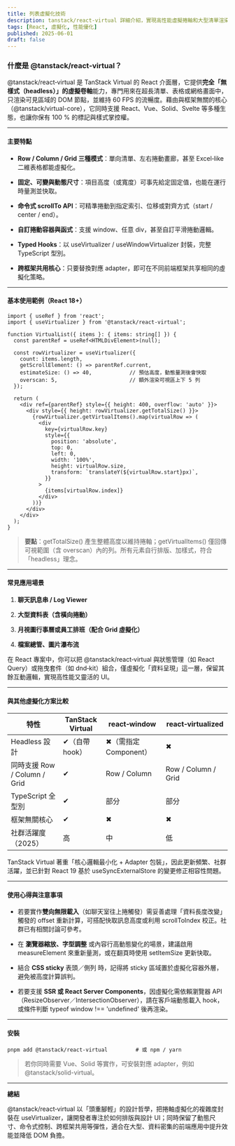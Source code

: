 ```yaml
---
title: 列表虛擬化技術
description: tanstack/react-virtual 詳細介紹，實現高性能虛擬捲軸和大型清單渲染
tags: [React, 虛擬化, 性能優化]
published: 2025-06-01
draft: false
---
```


### **什麼是 @tanstack/react‑virtual？**

@tanstack/react‑virtual 是 TanStack Virtual 的 React 介面層，它提供**完全「無樣式（headless）」的虛擬卷軸**能力，專門用來在超長清單、表格或網格畫面中，只渲染可見區域的 DOM 節點，並維持 60 FPS 的流暢度。藉由與框架無關的核心（@tanstack/virtual-core），它同時支援 React、Vue、Solid、Svelte 等多種生態，也讓你保有 100 % 的標記與樣式掌控權。

---

#### **主要特點**

- **Row / Column / Grid 三種模式**：單向清單、左右捲動畫廊，甚至 Excel‑like 二維表格都能虛擬化。
    
- **固定、可變與動態尺寸**：項目高度（或寬度）可事先給定固定值，也能在運行時量測並快取。
    
- **命令式 scrollTo API**：可精準捲動到指定索引、位移或對齊方式（start / center / end）。
    
- **自訂捲動容器與函式**：支援 window、任意 div，甚至自訂平滑捲動邏輯。
    
- **Typed Hooks**：以 useVirtualizer / useWindowVirtualizer 封裝，完整 TypeScript 型別。
    
- **跨框架共用核心**：只要替換對應 adapter，即可在不同前端框架共享相同的虛擬化策略。
    

---

#### **基本使用範例（React 18+）**

```
import { useRef } from 'react';
import { useVirtualizer } from '@tanstack/react-virtual';

function VirtualList({ items }: { items: string[] }) {
  const parentRef = useRef<HTMLDivElement>(null);

  const rowVirtualizer = useVirtualizer({
    count: items.length,
    getScrollElement: () => parentRef.current,
    estimateSize: () => 40,            // 預估高度，動態量測後會快取
    overscan: 5,                       // 額外渲染可視區上下 5 列
  });

  return (
    <div ref={parentRef} style={{ height: 400, overflow: 'auto' }}>
      <div style={{ height: rowVirtualizer.getTotalSize() }}>
        {rowVirtualizer.getVirtualItems().map(virtualRow => (
          <div
            key={virtualRow.key}
            style={{
              position: 'absolute',
              top: 0,
              left: 0,
              width: '100%',
              height: virtualRow.size,
              transform: `translateY(${virtualRow.start}px)`,
            }}
          >
            {items[virtualRow.index]}
          </div>
        ))}
      </div>
    </div>
  );
}
```

> **要點**：getTotalSize() 產生整體高度以維持捲軸；getVirtualItems() 僅回傳可視範圍（含 overscan）內的列。所有元素自行排版、加樣式，符合「headless」理念。

---

#### **常見應用場景**

1. **聊天訊息串 / Log Viewer**
    
2. **大型資料表（含橫向捲動）**
    
3. **月視圖行事曆或員工排班（配合 Grid 虛擬化）**
    
4. **檔案總管、圖片瀑布流**
    

  

在 React 專案中，你可以把 @tanstack/react‑virtual 與狀態管理（如 React Query）或拖曳套件（如 dnd‑kit）組合，僅虛擬化「資料呈現」這一層，保留其餘互動邏輯，實現高性能又靈活的 UI。

---

#### **與其他虛擬化方案比較**

|**特性**|**TanStack Virtual**|**react‑window**|**react‑virtualized**|
|---|---|---|---|
|Headless 設計|✔（自帶 hook）|✖（需指定 Component）|✖|
|同時支援 Row / Column / Grid|✔|Row / Column|Row / Column / Grid|
|TypeScript 全型別|✔|部分|部分|
|框架無關核心|✔|✖|✖|
|社群活躍度（2025）|高|中|低|

TanStack Virtual 著重「核心邏輯最小化 + Adapter 包裝」，因此更新頻繁、社群活躍，並已針對 React 19 基於 useSyncExternalStore 的變更修正相容性問題。

---

#### **使用心得與注意事項**

- 若要實作**雙向無限載入**（如聊天室往上捲觸發）需妥善處理「資料長度改變」觸發的 offset 重新計算，可搭配快取訊息高度或利用 scrollToIndex 校正。社群已有相關討論可參考。
    
- 在 **瀏覽器縮放、字型調整** 或內容行高動態變化的場景，建議啟用 measureElement 來重新量測，或在翻頁時使用 setItemSize 更新快取。
    
- 結合 **CSS sticky** 表頭／側列 時，記得將 sticky 區域置於虛擬化容器外層，避免被高度計算誤判。
    
- 若要支援 **SSR 或 React Server Components**，因虛擬化需依賴瀏覽器 API（ResizeObserver／IntersectionObserver），請在客戶端動態載入 hook，或條件判斷 typeof window !== 'undefined' 後再渲染。
    

---

#### **安裝**

```
pnpm add @tanstack/react-virtual         # 或 npm / yarn
```

> 若你同時需要 Vue、Solid 等實作，可安裝對應 adapter，例如 @tanstack/solid-virtual。

---

**總結**

@tanstack/react‑virtual 以「頭重腳輕」的設計哲學，把捲軸虛擬化的複雜度封裝在 useVirtualizer，讓開發者專注於如何排版與設計 UI；同時保留了動態尺寸、命令式控制、跨框架共用等彈性，適合在大型、資料密集的前端應用中提升效能並降低 DOM 負擔。